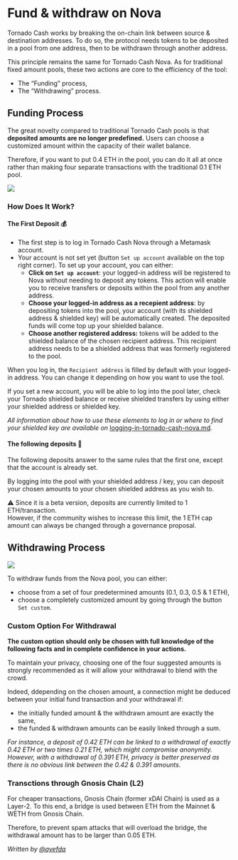# Fund & withdraw on Nova

Tornado Cash works by breaking the on-chain link between source & destination addresses. To do so, the protocol needs tokens to be deposited in a pool from one address, then to be withdrawn through another address.

This principle remains the same for Tornado Cash Nova. As for traditional fixed amount pools, these two actions are core to the efficiency of the tool:

* The “Funding” process,
* The “Withdrawing” process.

## Funding Process <a href="#funding-process" id="funding-process"></a>

The great novelty compared to traditional Tornado Cash pools is that **deposited amounts are no longer predefined.** Users can choose a customized amount within the capacity of their wallet balance.

Therefore, if you want to put 0.4 ETH in the pool, you can do it all at once rather than making four separate transactions with the traditional 0.1 ETH pool.

![](https://i.imgur.com/rqmzdgG.gif)

### How Does It Work? <a href="#how-does-it-work" id="how-does-it-work"></a>

#### **The First Deposit 💰**

* The first step is to log in Tornado Cash Nova through a Metamask account.
* Your account is not set yet (button `Set up account` available on the top right corner). To set up your account, you can either:
  * **Click on `Set up account`**: your logged-in address will be registered to Nova without needing to deposit any tokens. This action will enable you to receive transfers or deposits within the pool from any another address.
  * **Choose your logged-in address as a recepient address**: by depositing tokens into the pool, your account (with its shielded address & shielded key) will be automatically created. The deposited funds will come top up your shielded balance.
  * **Choose another registered address:** tokens will be added to the shielded balance of the chosen recipient address. This recipient address needs to be a shielded address that was formerly registered to the pool.

When you log in, the `Recipient address` is filled by default with your logged-in address. You can change it depending on how you want to use the tool.

If you set a new account, you will be able to log into the pool later, check your Tornado shielded balance or receive shielded transfers by using either your shielded address or shielded key.

_All information about how to use these elements to log in or where to find your shielded key are available on_ [logging-in-tornado-cash-nova.md](logging-in-tornado-cash-nova.md "mention")_._

#### **The following deposits 💸**

The following deposits answer to the same rules that the first one, except that the account is already set.

By logging into the pool with your shielded address / key, you can deposit your chosen amounts to your chosen shielded address as you wish to.

⚠️ Since it is a beta version, deposits are currently limited to 1 ETH/transaction.\
However, if the community wishes to increase this limit, the 1 ETH cap amount can always be changed through a governance proposal.

## Withdrawing Process <a href="#withdrawing-process" id="withdrawing-process"></a>

![](https://i.imgur.com/qn9eJXS.gif)

To withdraw funds from the Nova pool, you can either:

* choose from a set of four predetermined amounts (0.1, 0.3, 0.5 & 1 ETH),
* choose a completely customized amount by going through the button `Set custom`.

### Custom Option For Withdrawal <a href="#custom-option-for-withdrawal" id="custom-option-for-withdrawal"></a>

**The custom option should only be chosen with full knowledge of the following facts and in complete confidence in your actions.**

To maintain your privacy, choosing one of the four suggested amounts is strongly recommended as it will allow your withdrawal to blend with the crowd.

Indeed, ddepending on the chosen amount, a connection might be deduced between your initial fund transaction and your withdrawal if:

* the initially funded amount & the withdrawn amount are exactly the same,
* the funded & withdrawn amounts can be easily linked through a sum.

_For instance, a deposit of 0.42 ETH can be linked to a withdrawal of exactly 0.42 ETH or two times 0.21 ETH, which might compromise anonymity. However, with a withdrawal of 0.391 ETH, privacy is better preserved as there is no obvious link between the 0.42 & 0.391 amounts._

### Transctions through Gnosis Chain (L2) <a href="#transctions-through-gnosis-chain-l2" id="transctions-through-gnosis-chain-l2"></a>

For cheaper transactions, Gnosis Chain (former xDAI Chain) is used as a Layer-2. To this end, a bridge is used between ETH from the Mainnet & WETH from Gnosis Chain.

Therefore, to prevent spam attacks that will overload the bridge, the withdrawal amount has to be larger than 0.05 ETH.

_Written by_ [_@ayefda_](https://torn.community/u/ayefda)
